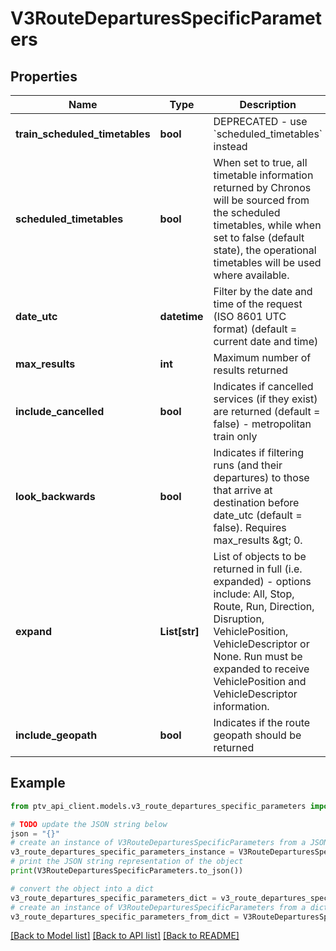 # V3RouteDeparturesSpecificParameters


## Properties

Name | Type | Description | Notes
------------ | ------------- | ------------- | -------------
**train_scheduled_timetables** | **bool** | DEPRECATED - use &#x60;scheduled_timetables&#x60; instead | [optional] 
**scheduled_timetables** | **bool** | When set to true, all timetable information returned by Chronos will be sourced from the scheduled timetables,  while when set to false (default state), the operational timetables will be used where available. | [optional] 
**date_utc** | **datetime** | Filter by the date and time of the request (ISO 8601 UTC format) (default &#x3D; current date and time) | [optional] 
**max_results** | **int** | Maximum number of results returned | [optional] 
**include_cancelled** | **bool** | Indicates if cancelled services (if they exist) are returned (default &#x3D; false) - metropolitan train only | [optional] 
**look_backwards** | **bool** | Indicates if filtering runs (and their departures) to those that arrive at destination before date_utc (default &#x3D; false). Requires max_results &amp;gt; 0. | [optional] 
**expand** | **List[str]** | List of objects to be returned in full (i.e. expanded) - options include: All, Stop, Route, Run, Direction, Disruption, VehiclePosition, VehicleDescriptor or None.  Run must be expanded to receive VehiclePosition and VehicleDescriptor information. | [optional] 
**include_geopath** | **bool** | Indicates if the route geopath should be returned | [optional] 

## Example

```python
from ptv_api_client.models.v3_route_departures_specific_parameters import V3RouteDeparturesSpecificParameters

# TODO update the JSON string below
json = "{}"
# create an instance of V3RouteDeparturesSpecificParameters from a JSON string
v3_route_departures_specific_parameters_instance = V3RouteDeparturesSpecificParameters.from_json(json)
# print the JSON string representation of the object
print(V3RouteDeparturesSpecificParameters.to_json())

# convert the object into a dict
v3_route_departures_specific_parameters_dict = v3_route_departures_specific_parameters_instance.to_dict()
# create an instance of V3RouteDeparturesSpecificParameters from a dict
v3_route_departures_specific_parameters_from_dict = V3RouteDeparturesSpecificParameters.from_dict(v3_route_departures_specific_parameters_dict)
```
[[Back to Model list]](../README.md#documentation-for-models) [[Back to API list]](../README.md#documentation-for-api-endpoints) [[Back to README]](../README.md)


